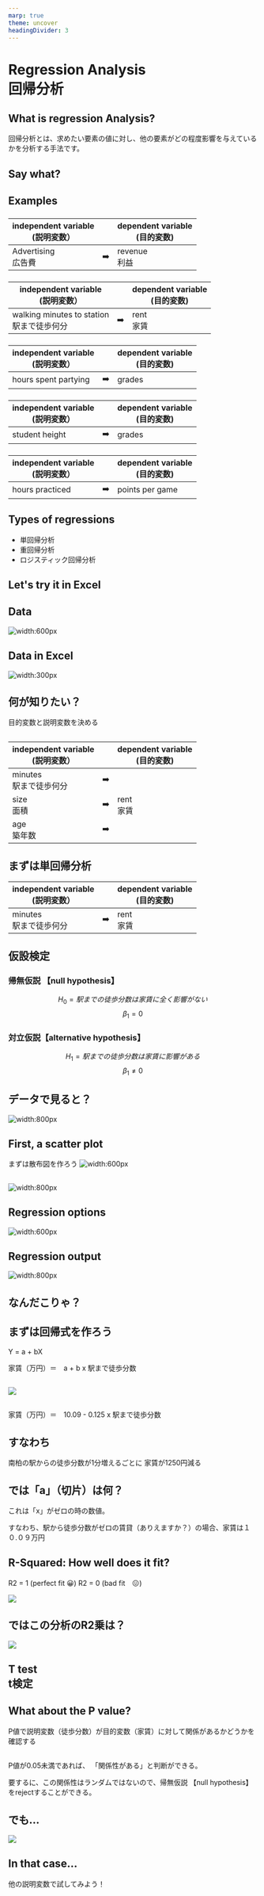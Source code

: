 ```yaml
---
marp: true
theme: uncover
headingDivider: 3
---
```


# Regression Analysis<br>回帰分析

## What is regression Analysis? 

回帰分析とは、求めたい要素の値に対し、他の要素がどの程度影響を与えているかを分析する手法です。

## Say what?

## Examples

### 


|independent variable<br>(説明変数）||dependent variable<br>(目的変数)|
|---|---|---|
|Advertising<br>広告費| ➡️ | revenue<br>利益|


###

|independent variable<br>(説明変数）||dependent variable<br>(目的変数)|
|---|---|---|
|walking minutes to station<br>駅まで徒歩何分| ➡️ |rent<br>家賃|

###

|independent variable<br>(説明変数）||dependent variable<br>(目的変数)|
|---|---|---|
|hours spent partying| ➡️ |grades|

###

|independent variable<br>(説明変数）||dependent variable<br>(目的変数)|
|---|---|---|
|student height| ➡️ |grades|

###

|independent variable<br>(説明変数）||dependent variable<br>(目的変数)|
|---|---|---|
|hours practiced| ➡️ |points per game|

## Types of regressions

- 単回帰分析
- 重回帰分析
- ロジスティック回帰分析

## Let's try it in Excel

## Data

![width:600px](images/lifull.png)

## Data in Excel

![width:300px](images/lifull2.png)

## 何が知りたい？

目的変数と説明変数を決める

## 

|independent variable<br>(説明変数）||dependent variable<br>(目的変数)|
|---|---|---|
|minutes<br>駅まで徒歩何分| ➡️ ||
|size<br>面積| ➡️ |rent<br>家賃|
|age<br>築年数| ➡️ ||

## まずは単回帰分析

|independent variable<br>(説明変数）||dependent variable<br>(目的変数)|
|---|---|---|
|minutes<br>駅まで徒歩何分| ➡️ |rent<br>家賃|

## 仮設検定

### 帰無仮説 【null hypothesis】
$$H_0 = 駅までの徒歩分数は家賃に全く影響がない$$
$$\beta_1 = 0$$

### 対立仮説【alternative hypothesis】
$$H_1 = 駅までの徒歩分数は家賃に影響がある$$
$$\beta_1 \neq 0$$

## データで見ると？

![width:800px](images/excel%20xy.png)


## First, a scatter plot
まずは散布図を作ろう
![width:600px](images/excel%20scatter.png)

## 
![width:800px](images/r%20excel.png)

## Regression options

![width:600px](images/excel%20reg.png)

## Regression output

![width:800px](images/excel%20reg%20output.png)

## なんだこりゃ？

## まずは回帰式を作ろう

Y = a + bX

家賃（万円）＝　a + b x 駅まで徒歩分数

##

![](images/excel%20equation.png)

##

家賃（万円）＝　10.09 - 0.125 x 駅まで徒歩分数

## すなわち

南柏の駅からの徒歩分数が1分増えるごとに
家賃が1250円減る

## では「a」（切片）は何？

これは「x」がゼロの時の数値。

すなわち、駅から徒歩分数がゼロの賃貸（ありえますか？）の場合、家賃は１０.０９万円

## R-Squared: How well does it fit?

R2 = 1 (perfect fit 😀)
R2 = 0 (bad fit　😖)

![](images/r2%20explained.png)

## ではこの分析のR2乗は？

![](images/excel%20r2.png)

## T test<br>t検定




## What about the P value?

P値で説明変数（徒歩分数）が目的変数（家賃）に対して関係があるかどうかを確認する

##

P値が0.05未満であれば、
「関係性がある」と判断ができる。


要するに、この関係性はランダムではないので、帰無仮説 【null hypothesis】をrejectすることができる。

## でも…

![](images/excel%20low%20p.png)

## In that case...

他の説明変数で試してみよう！